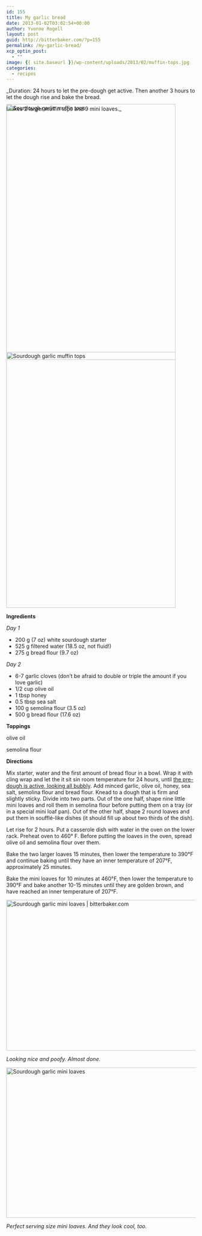 ```yaml
---
id: 155
title: My garlic bread
date: 2013-01-02T03:02:54+00:00
author: Yvonne Rogell
layout: post
guid: http://bitterbaker.com/?p=155
permalink: /my-garlic-bread/
xcp_optin_post:
  - ""
image: {{ site.baseurl }}/wp-content/uploads/2013/02/muffin-tops.jpg
categories:
  - recipes
---
```

_Duration: 24 hours to let the pre-dough get active. Then another 3 hours to let the dough rise and bake the bread.
  
Makes 2 larger muffin tops and 9 mini loaves._

<p class="recipe-icon">
  <img class="recipe-icon alignright pinthis" style="margin-top: -35px;" title="My sourdough garlic bread | bitterbaker.com" alt="Sourdough garlic muffin tops" src="http://bitterbaker.com/images/muffin-tops-mini.jpg" width="450" height="678" />
</p>

<p class="">
  <img class=" alignright pinthis" style="margin-top: -35px;" title="My sourdough garlic bread | bitterbaker.com" alt="Sourdough garlic muffin tops" src="http://bitterbaker.com/images/muffin-tops.jpg" width="450" height="678" />
</p>

**Ingredients**
  
_Day 1_

  * 200 g (7 oz) white sourdough starter
  * 525 g filtered water (18.5 oz, not fluid!)
  * 275 g bread flour (9.7 oz)

_Day 2_

  * 6-7 garlic cloves (don&#8217;t be afraid to double or triple the amount if you love garlic)
  * 1/2 cup olive oil
  * 1 tbsp honey
  * 0.5 tbsp sea salt
  * 100 g semolina flour (3.5 oz)
  * 500 g bread flour (17.6 oz)

**Toppings**
  
olive oil
  
semolina flour

**Directions**
  
Mix starter, water and the first amount of bread flour in a bowl. Wrap it with cling wrap and let the it sit sin room temperature for 24 hours, until <a title="What an active pre-dough looks like" href="http://bitterbaker.com/what-an-active-pre-dough-looks-like/" target="_blank">the pre-dough is active, looking all bubbly</a>. Add minced garlic, olive oil, honey, sea salt, semolina flour and bread flour. Knead to a dough that is firm and slightly sticky. Divide into two parts. Out of the one half, shape nine little mini loaves and roll them in semolina flour before putting them on a tray (or in a special mini loaf pan). Out of the other half, shape 2 round loaves and put them in soufflé-like dishes (it should fill up about two thirds of the dish).

Let rise for 2 hours. Put a casserole dish with water in the oven on the lower rack. Preheat oven to 460° F. Before putting the loaves in the oven, spread olive oil and semolina flour over them.

Bake the two larger loaves 15 minutes, then lower the temperature to 390°F and continue baking until they have an inner temperature of 207°F, approximately 25 minutes.
  
Bake the mini loaves for 10 minutes at 460°F, then lower the temperature to 390°F and bake another 10-15 minutes until they are golden brown, and have reached an inner temperature of 207°F.

<img class="pinthis" title="Sourdough garlic mini loaves | bitterbaker.com" alt="Sourdough garlic mini loaves | bitterbaker.com" src="http://bitterbaker.com/images/garlicminirising.jpg" width="600" height="399" />
  
_Looking nice and poofy. Almost done._

<img class="pinthis" title="Sourdough garlic mini loaves | bitterbaker.com" alt="Sourdough garlic mini loaves " src="http://bitterbaker.com/images/garlicmini1.jpg" width="600" height="398" />
  
_Perfect serving size mini loaves. And they look cool, too._